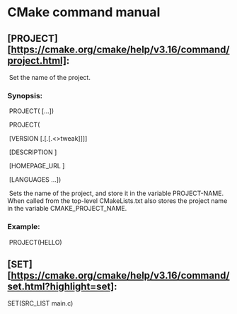 # CMake command manual

## [PROJECT][https://cmake.org/cmake/help/v3.16/command/project.html]:

​	Set the name of the project.

### 	Synopsis:

​	PROJECT(<PROJECT-NAME> [<language-name>...])

​	PROJECT(<PROJECT-NAME>

​						[VERSION <major>[.<minor>[.<patch>[.<>tweak]]]]

​						[DESCRIPTION <project-description-string>]

​						[HOMEPAGE_URL <url-string>]

​						[LANGUAGES <language-name>...])

​	Sets the name of the project, and store it in the variable PROJECT-NAME. When called from the top-level CMakeLists.txt also stores the project name in the variable CMAKE_PROJECT_NAME. 

### 	Example:

​	PROJECT(HELLO)



## [SET][https://cmake.org/cmake/help/v3.16/command/set.html?highlight=set]:

SET(SRC_LIST main.c)